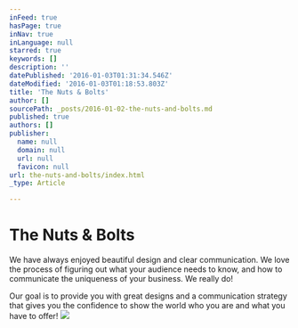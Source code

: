 ```yaml
---
inFeed: true
hasPage: true
inNav: true
inLanguage: null
starred: true
keywords: []
description: ''
datePublished: '2016-01-03T01:31:34.546Z'
dateModified: '2016-01-03T01:18:53.803Z'
title: 'The Nuts & Bolts'
author: []
sourcePath: _posts/2016-01-02-the-nuts-and-bolts.md
published: true
authors: []
publisher:
  name: null
  domain: null
  url: null
  favicon: null
url: the-nuts-and-bolts/index.html
_type: Article

---
```

# The Nuts & Bolts

We have always enjoyed beautiful design and clear communication. We love the process of figuring out what your audience needs to know, and how to communicate the uniqueness of your business. We really do! 

Our goal is to provide you with great designs and a communication strategy that gives you the confidence to show the world who you are and what you have to offer!
![](https://the-grid-user-content.s3-us-west-2.amazonaws.com/70592ca1-9d8e-4fda-ab13-d74c3c12c08f.jpg)